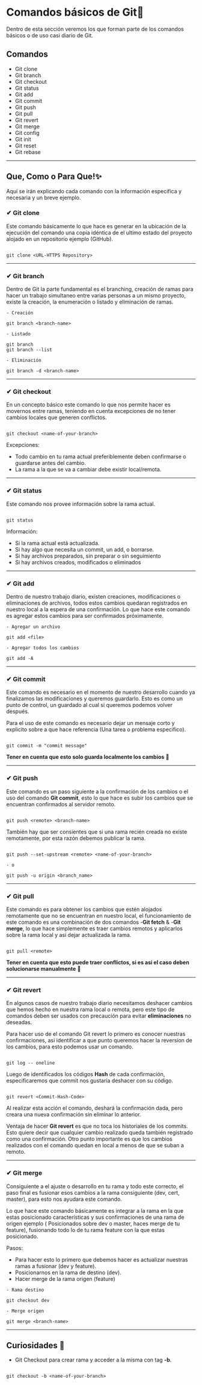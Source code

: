 # Comandos básicos de Git🤞

Dentro de esta sección veremos los que forman parte de los comandos básicos o de uso casi diario de Git.

## Comandos

* Git clone
* Git branch
* Git checkout
* Git status
* Git add
* Git commit
* Git push
* Git pull 
* Git revert
* Git merge
* Git config
* Git init
* Git reset
* Git rebase
---

## Que, Como o Para Que!✨

Aquí se irán explicando cada comando con la información especifica y necesaria y un breve ejemplo.

### ✔ **Git clone**

Este comando básicamente lo que hace es generar en la ubicación de la ejecución del comando una copia idéntica de el ultimo estado del proyecto alojado en un repositorio ejemplo (GitHub).

```

git clone <URL-HTTPS Repository>

```
---

### ✔ **Git branch**

Dentro de Git la parte fundamental es el branching, creación de ramas para hacer un trabajo simultaneo entre varias personas a un mismo proyecto, existe la creación, la enumeración o listado y eliminación de ramas.


```
- Creación

git branch <branch-name>

- Listado

git branch
git branch --list

- Eliminación

git branch -d <branch-name>

```
---

### ✔ **Git checkout**

En un concepto básico este comando lo que nos permite hacer es movernos entre ramas, teniendo en cuenta excepciones de no tener cambios locales que generen conflictos.

```

git checkout <name-of-your-branch>

```

Excepciones:

* Todo cambio en tu rama actual preferiblemente deben confirmarse o guardarse antes del cambio.
* La rama a la que se va a cambiar debe existir local/remota.
---

### ✔ **Git status**

Este comando nos provee información sobre la rama actual.

```

git status

```

Información:

* Si la rama actual está actualizada.    
* Si hay algo que necesita un commit, un add, o borrarse.  
* Si hay archivos preparados, sin preparar o sin seguimiento    
* Si hay archivos creados, modificados o eliminados
---

### ✔ **Git add**

Dentro de nuestro trabajo diario, existen creaciones, modificaciones o eliminaciones de archivos, todos estos cambios quedaran registrados en nuestro local a la espera de una confirmación. Lo que hace este comando es agregar estos cambios para ser confirmados próximamente.

```
- Agregar un archivo

git add <file>

- Agregar todos los cambios

git add -A

```
---

### ✔ **Git commit**

Este comando es necesario en el momento de nuestro desarrollo cuando ya finalizamos las modificaciones y queremos guardarlo. Esto es como un punto de control, un guardado al cual si queremos podemos volver después. 

Para el uso de este comando es necesario dejar un mensaje corto y explicito sobre a que hace referencia (Una tarea o problema especifico).

```

git commit -m "commit message"

```

**Tener en cuenta que esto solo guarda localmente los cambios** 🚩

---

### ✔ **Git push**

Este comando es un paso siguiente a la confirmación de los cambios o el uso del comando **Git commit**, esto lo que hace es subir los cambios que se encuentran confirmados al servidor remoto.

```

git push <remote> <branch-name>

```

También hay que ser consientes que si una rama recién creada no existe remotamente, por esta razón debemos publicar la rama.

```

git push --set-upstream <remote> <name-of-your-branch>

- o

git push -u origin <branch_name>

```
---

### ✔ **Git pull**

Este comando es para obtener los cambios que estén alojados remotamente que no se encuentran en nuestro local, el funcionamiento de este comando es una combinación de dos comandos -**Git fetch** & -**Git merge**, lo que hace simplemente es traer cambios remotos y aplicarlos sobre la rama local y asi dejar actualizada la rama.

```

git pull <remote>

```

**Tener en cuenta que esto puede traer conflictos, si es asi el caso deben solucionarse manualmente** 🚩

---

### ✔ **Git revert**

En algunos casos de nuestro trabajo diario necesitamos deshacer cambios que hemos hecho en nuestra rama local o remota, pero este tipo de comandos deben ser usados con precaución para evitar **eliminaciones** no deseadas.

Para hacer uso de el comando Git revert lo primero es conocer nuestras confirmaciones, asi identificar a que punto queremos hacer la reversion de los cambios, para esto podemos usar un comando.

```

git log -- oneline

```

Luego de identificados los códigos **Hash** de cada confirmación, especificaremos que commit nos gustaría deshacer con su código.

```

git revert <Commit-Hash-Code>

```

Al realizar esta acción el comando, deshará la confirmación dada, pero creara una nueva confirmación sin eliminar lo anterior.

Ventaja de hacer **Git revert** es que no toca los historiales de los commits. Esto quiere decir que cualquier cambio realizado queda también registrado como una confirmación. Otro punto importante es que los cambios realizados con el comando quedan en local a menos de que se suban a remoto.

---

### ✔ **Git merge**

Consiguiente a el ajuste o desarrollo en tu rama y todo este correcto, el paso final es fusionar esos cambios a la rama consiguiente (dev, cert, master), para esto nos ayudara este comando.

Lo que hace este comando básicamente es integrar a la rama en la que estas posicionado características y sus confirmaciones de una rama de origen ejemplo ( Posicionados sobre dev o master, haces merge de tu feature), fusionando todo lo de tu rama feature con la que estas posicionado.

 Pasos:
* Para hacer esto lo primero que debemos hacer es actualizar nuestras ramas a fusionar (dev y feature).
* Posicionarnos en la rama de destino (dev).
* Hacer merge de la rama origen (feature)

```
- Rama destino

git checkout dev

- Merge origen

git merge <branch-name>

```






---
## Curiosidades 🤯

* Git Checkout para crear rama y acceder a la misma con tag **-b**.

```

git checkout -b <name-of-your-branch>

```